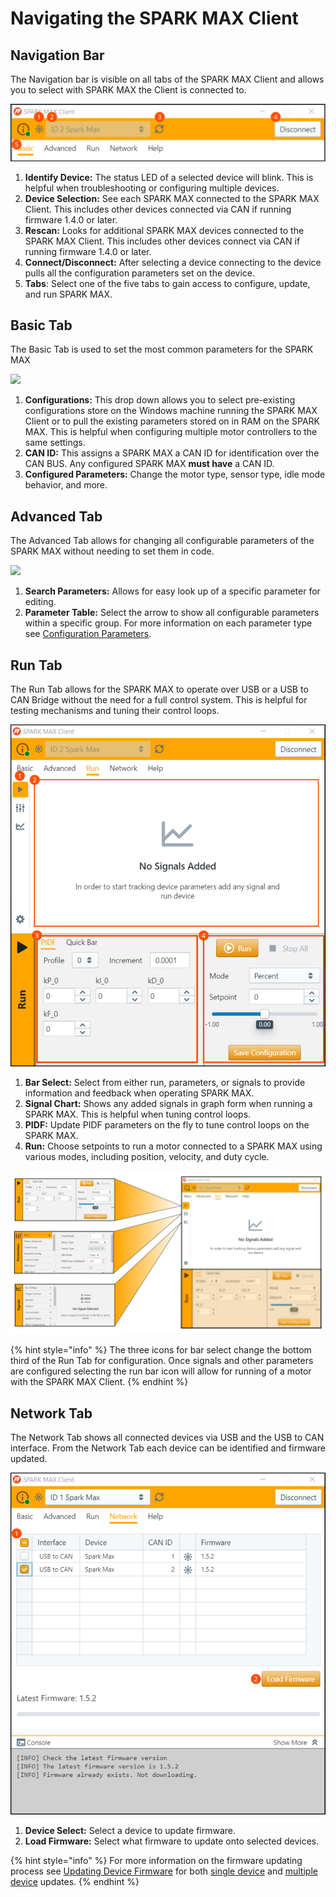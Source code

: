 # Navigating the SPARK MAX Client

## Navigation Bar

The Navigation bar is visible on all tabs of the SPARK MAX Client and allows you to select with SPARK MAX the Client is connected to.

![](../../.gitbook/assets/navigation.svg)

1. **Identify Device:** The status LED of a selected device will blink. This is helpful when troubleshooting or configuring multiple devices.
2. **Device Selection:** See each SPARK MAX connected to the SPARK MAX Client. This includes other devices connected via CAN if running firmware 1.4.0 or later.
3. **Rescan:** Looks for additional SPARK MAX devices connected to the SPARK MAX Client. This includes other devices connect via CAN if running firmware 1.4.0 or later.
4. **Connect/Disconnect:** After selecting a device connecting to the device pulls all the configuration parameters set on the device.
5. **Tabs**: Select one of the five tabs to gain access to configure, update, and run SPARK MAX.

## Basic Tab

The Basic Tab is used to set the most common parameters for the SPARK MAX

![](../../.gitbook/assets/basic-tab.svg)

1. **Configurations:** This drop down allows you to select pre-existing configurations store on the Windows machine running the SPARK MAX Client or to pull the existing parameters stored on in RAM on the SPARK MAX. This is helpful when configuring multiple motor controllers to the same settings.
2. **CAN ID:** This assigns a SPARK MAX a CAN ID for identification over the CAN BUS. Any configured SPARK MAX **must have** a CAN ID.
3. **Configured Parameters:** Change the motor type, sensor type, idle mode behavior, and more.

## Advanced Tab

The Advanced Tab allows for changing all configurable parameters of the SPARK MAX without needing to set them in code.

![](../../.gitbook/assets/advanced-tab.svg)

1. **Search Parameters:** Allows for easy look up of a specific parameter for editing.
2. **Parameter Table:** Select the arrow to show all configurable parameters within a specific group. For more information on each parameter type see [Configuration Parameters](../../software-resources/configuration-parameters.md).

## Run Tab

The Run Tab allows for the SPARK MAX to operate over USB or a USB to CAN Bridge without the need for a full control system. This is helpful for testing mechanisms and tuning their control loops.

![](../../.gitbook/assets/run.svg)

1. **Bar Select:** Select from either run, parameters, or signals to provide information and feedback when operating SPARK MAX.
2. **Signal Chart:** Shows any added signals in graph form when running a SPARK MAX. This is helpful when tuning control loops.
3. **PIDF:** Update PIDF parameters on the fly to tune control loops on the SPARK MAX.
4. **Run:** Choose setpoints to run a motor connected to a SPARK MAX using various modes, including position, velocity, and duty cycle.

![](../../.gitbook/assets/run2.svg)

{% hint style="info" %}
The three icons for bar select change the bottom third of the Run Tab for configuration. Once signals and other parameters are configured selecting the run bar icon will allow for running of a motor with the SPARK MAX Client.
{% endhint %}

## Network Tab

The Network Tab shows all connected devices via USB and the USB to CAN interface. From the Network Tab each device can be identified and firmware updated.

![](../../.gitbook/assets/network.svg)

1. **Device Select:** Select a device to update firmware.
2. **Load Firmware:** Select what firmware to update onto selected devices.

{% hint style="info" %}
For more information on the firmware updating process see [Updating Device Firmware](updating-device-firmware.md) for both [single device](updating-device-firmware.md#updating-a-single-device) and [multiple device](updating-device-firmware.md#updating-multiple-devices-with-the-usb-to-can-bridge) updates.
{% endhint %}

